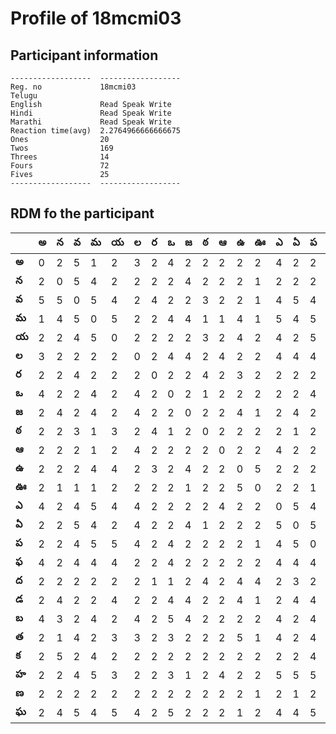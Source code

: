 



# Profile of 18mcmi03

## Participant information



```
------------------  ------------------
Reg. no             18mcmi03
Telugu
English             Read Speak Write
Hindi               Read Speak Write
Marathi             Read Speak Write
Reaction time(avg)  2.2764966666666675
Ones                20
Twos                169
Threes              14
Fours               72
Fives               25
------------------  ------------------
```  

## RDM fo the participant
  
  
|       |   అ |   న |   వ |   మ |   య |   ల |   ర |   ఒ |   జ |   ఠ |   ఆ |   ఉ |   ఊ |   ఎ |   ఏ |   ప |   ఫ |   ద |   డ |   బ |   త |   క |   హ |   ణ |   ఘ |
|-------|-----|-----|-----|-----|-----|-----|-----|-----|-----|-----|-----|-----|-----|-----|-----|-----|-----|-----|-----|-----|-----|-----|-----|-----|-----|
| **అ** |   0 |   2 |   5 |   1 |   2 |   3 |   2 |   4 |   2 |   2 |   2 |   2 |   2 |   4 |   2 |   2 |   4 |   2 |   2 |   4 |   2 |   2 |   2 |   2 |   2 |
| **న** |   2 |   0 |   5 |   4 |   2 |   2 |   2 |   2 |   4 |   2 |   2 |   2 |   1 |   2 |   2 |   2 |   2 |   2 |   4 |   3 |   1 |   5 |   2 |   2 |   4 |
| **వ** |   5 |   5 |   0 |   5 |   4 |   2 |   4 |   2 |   2 |   3 |   2 |   2 |   1 |   4 |   5 |   4 |   4 |   2 |   2 |   2 |   4 |   2 |   4 |   2 |   5 |
| **మ** |   1 |   4 |   5 |   0 |   5 |   2 |   2 |   4 |   4 |   1 |   1 |   4 |   1 |   5 |   4 |   5 |   4 |   2 |   2 |   4 |   2 |   4 |   5 |   2 |   4 |
| **య** |   2 |   2 |   4 |   5 |   0 |   2 |   2 |   2 |   2 |   3 |   2 |   4 |   2 |   4 |   2 |   5 |   4 |   2 |   4 |   2 |   3 |   2 |   3 |   2 |   5 |
| **ల** |   3 |   2 |   2 |   2 |   2 |   0 |   2 |   4 |   4 |   2 |   4 |   2 |   2 |   4 |   4 |   4 |   2 |   2 |   2 |   4 |   3 |   2 |   2 |   2 |   4 |
| **ర** |   2 |   2 |   4 |   2 |   2 |   2 |   0 |   2 |   2 |   4 |   2 |   3 |   2 |   2 |   2 |   2 |   2 |   1 |   2 |   2 |   2 |   2 |   2 |   2 |   2 |
| **ఒ** |   4 |   2 |   2 |   4 |   2 |   4 |   2 |   0 |   2 |   1 |   2 |   2 |   2 |   2 |   2 |   4 |   4 |   1 |   4 |   5 |   3 |   2 |   3 |   2 |   5 |
| **జ** |   2 |   4 |   2 |   4 |   2 |   4 |   2 |   2 |   0 |   2 |   2 |   4 |   1 |   2 |   4 |   2 |   2 |   2 |   4 |   4 |   2 |   2 |   1 |   2 |   2 |
| **ఠ** |   2 |   2 |   3 |   1 |   3 |   2 |   4 |   1 |   2 |   0 |   2 |   2 |   2 |   2 |   1 |   2 |   2 |   4 |   2 |   2 |   2 |   2 |   2 |   2 |   2 |
| **ఆ** |   2 |   2 |   2 |   1 |   2 |   4 |   2 |   2 |   2 |   2 |   0 |   2 |   2 |   4 |   2 |   2 |   2 |   2 |   2 |   2 |   2 |   2 |   4 |   2 |   2 |
| **ఉ** |   2 |   2 |   2 |   4 |   4 |   2 |   3 |   2 |   4 |   2 |   2 |   0 |   5 |   2 |   2 |   2 |   2 |   4 |   4 |   2 |   5 |   2 |   2 |   2 |   1 |
| **ఊ** |   2 |   1 |   1 |   1 |   2 |   2 |   2 |   2 |   1 |   2 |   2 |   5 |   0 |   2 |   2 |   1 |   2 |   4 |   1 |   2 |   1 |   2 |   2 |   1 |   2 |
| **ఎ** |   4 |   2 |   4 |   5 |   4 |   4 |   2 |   2 |   2 |   2 |   4 |   2 |   2 |   0 |   5 |   4 |   4 |   2 |   2 |   4 |   4 |   2 |   5 |   2 |   4 |
| **ఏ** |   2 |   2 |   5 |   4 |   2 |   4 |   2 |   2 |   4 |   1 |   2 |   2 |   2 |   5 |   0 |   5 |   4 |   3 |   4 |   2 |   2 |   2 |   5 |   1 |   4 |
| **ప** |   2 |   2 |   4 |   5 |   5 |   4 |   2 |   4 |   2 |   2 |   2 |   2 |   1 |   4 |   5 |   0 |   4 |   2 |   4 |   4 |   4 |   4 |   5 |   2 |   5 |
| **ఫ** |   4 |   2 |   4 |   4 |   4 |   2 |   2 |   4 |   2 |   2 |   2 |   2 |   2 |   4 |   4 |   4 |   0 |   2 |   2 |   2 |   3 |   2 |   4 |   2 |   5 |
| **ద** |   2 |   2 |   2 |   2 |   2 |   2 |   1 |   1 |   2 |   4 |   2 |   4 |   4 |   2 |   3 |   2 |   2 |   0 |   5 |   4 |   2 |   4 |   2 |   2 |   4 |
| **డ** |   2 |   4 |   2 |   2 |   4 |   2 |   2 |   4 |   4 |   2 |   2 |   4 |   1 |   2 |   4 |   4 |   2 |   5 |   0 |   4 |   2 |   4 |   4 |   2 |   2 |
| **బ** |   4 |   3 |   2 |   4 |   2 |   4 |   2 |   5 |   4 |   2 |   2 |   2 |   2 |   4 |   2 |   4 |   2 |   4 |   4 |   0 |   2 |   2 |   4 |   4 |   2 |
| **త** |   2 |   1 |   4 |   2 |   3 |   3 |   2 |   3 |   2 |   2 |   2 |   5 |   1 |   4 |   2 |   4 |   3 |   2 |   2 |   2 |   0 |   2 |   3 |   2 |   2 |
| **క** |   2 |   5 |   2 |   4 |   2 |   2 |   2 |   2 |   2 |   2 |   2 |   2 |   2 |   2 |   2 |   4 |   2 |   4 |   4 |   2 |   2 |   0 |   5 |   2 |   1 |
| **హ** |   2 |   2 |   4 |   5 |   3 |   2 |   2 |   3 |   1 |   2 |   4 |   2 |   2 |   5 |   5 |   5 |   4 |   2 |   4 |   4 |   3 |   5 |   0 |   2 |   4 |
| **ణ** |   2 |   2 |   2 |   2 |   2 |   2 |   2 |   2 |   2 |   2 |   2 |   2 |   1 |   2 |   1 |   2 |   2 |   2 |   2 |   4 |   2 |   2 |   2 |   0 |   3 |
| **ఘ** |   2 |   4 |   5 |   4 |   5 |   4 |   2 |   5 |   2 |   2 |   2 |   1 |   2 |   4 |   4 |   5 |   5 |   4 |   2 |   2 |   2 |   1 |   4 |   3 |   0 |
